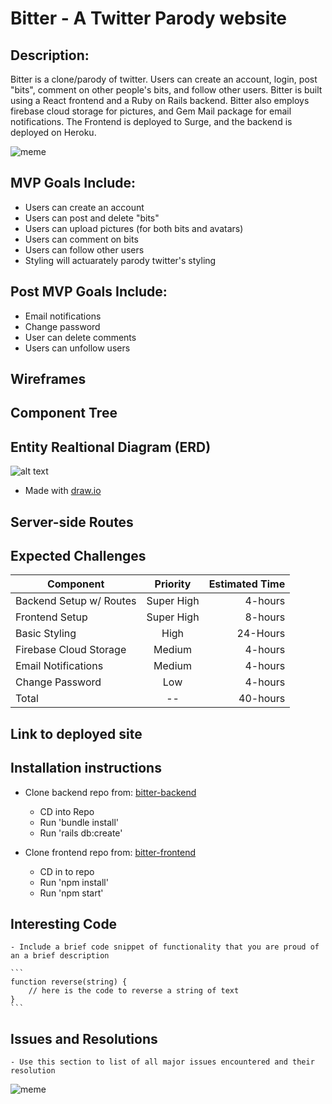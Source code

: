 # Bitter - A Twitter Parody website

## Description:
Bitter is a clone/parody of twitter.  Users can create an account, login, post "bits", comment on other people's bits, and follow other users. Bitter is built using a React frontend and a Ruby on Rails backend.  Bitter also employs firebase cloud storage for pictures, and Gem Mail package for email notifications.  The Frontend is deployed to Surge, and the backend is deployed on Heroku.

![meme](https://media.giphy.com/media/k4ZItrTKDPnSU/giphy.gif)

## MVP Goals Include:
 - Users can create an account
 - Users can post and delete "bits"
 - Users can upload pictures (for both bits and avatars)
 - Users can comment on bits
 - Users can follow other users
 - Styling will actuarately parody twitter's styling
 
 ## Post MVP Goals Include:
 - Email notifications
 - Change password
 - User can delete comments
 - Users can unfollow users
 
 ## Wireframes
 
 ## Component Tree
 
 ## Entity Realtional Diagram (ERD)
 ![alt text](https://www.draw.io/?lightbox=1&highlight=0000ff&edit=_blank&layers=1&nav=1&title=Copy%20of%20Bitter%20-%20ERD.drawio#R7Vpbd9o4EP41nNN9SI7v4MeUS7vXk4bdbvPEUbAC2rUtVhYB%2But3jOWbJMAkhtC0DzmxRiNZnu8bzWhEx%2B5H6w8MLea%2F0wCHHcsI1h170LEs0%2Bx58C%2BVbDJJ1%2BlmghkjgVAqBWPyFQuhIaRLEuCkpsgpDTlZ1IVTGsd4ymsyxBhd1dUeaVh%2F6wLNsCIYT1GoSv8mAZ9n0p5rlPKPmMzm%2BZtNQ%2FREKFcWgmSOArqqiOxhx%2B4zSnn2FK37OEyNl9slGzfa0VssjOGYNxlwc2XGA2Isx8P7zefP938wete9ErM8oXApPvjnoGN5Icz4%2FoHB0yx9WiaYxSjCoPluGZP%2FlvgnVQlHiIR7NRYoSVaUBZOAzHDCVYXR3a8wwRX83dKEJ%2FsU%2BjSK4MM1OlOGEccTpJl%2FuQigK9j2bSHhmxxnRpdxgFNTmaC4mhOOxws0TXtXwGyQzXkUim4UklkMzyF%2BTKd9wowToMyNEHOa6qv45MYGdbyuiAReHzCNMGcbUBG9ds4d4TyeaK5KJlo53%2BZVFtpCiAT7Z8XUJUHgQXDkCL5YCl%2F%2BAm4kijnhA3ndZgln9F%2FcpyFlIIlpDJrvH0kYSqLctlMwG2Ya60YkCNLXaEEqYTTagcAx3BoEtgqBo0HAOhUAjgKAYnscBzfpzget4V1m1BoOiPGyP0LxJpeOSLqWreVgjloLlv4lbVwbYA8huN8KHMfLBYN1VX%2BwqbZuMSNggRTR%2FdDAQmaYH96ycFDbuFUAKwi5GoRyGcMh4uSpvt3rYBNvuKUEVlzwo%2FA%2FwY%2BCDfkUCV2yKRajqtuzNJHs64oPZ4ZRJgIo0aaitkgVkuYLhhAtkTKbsaRoYdPns9Z9DdbupNiFUMdzWqKOK1NHQNo2deQFn4U6noY6clyHrC6kK4yTCQk0GYHoZju631LC4Pb0lKow2sydb17PW08UsLoKfroMs08h2scaBNL0AmBL88oHHNJ4lkw4hVaakmpSzO8sQTR3RZ%2BDGeLJ8O41wnu6C%2B808dfhvQC5Bu8j6XEp0GfJcH6gNNshg7srnrweGfyXxv16RG%2BWBVx63HdknGz%2FeXFfnsj0m6WMbYXmnDaN4RWANcU3Y8O3Bq%2Ft%2B%2B2kdfJEZs8%2FL7xqcUiUZd7qYd%2BUEumiCvlap31TrbeUec1bRcHrXRoKtoLCtuo1GeUHCzWdePcLuCWM%2BRM9hGkt9K2CZXe9a6lCpqlS9lwVrpPVKE31yHF8WCoKXrVyV9G3q9S1JrwyDFrFKHguB6WNsjzWXgjMQsse2wjTHCyy9S4qpMoFDqf3zJDquPWJbKNZxvTSIpsj380cqKxI%2BqeprJi%2B6haA91g0KeNzOqMxCoelVNpASp3faHqw2VL9H8z5RtzkoSUcx%2Bqu9QwXaeQUOpduWBA86DZWQ7exGrpNY3942WWNmj3o7%2Fa2J2jlti4%2FiX9Xh2hL9kRfjWZnPkRbavqxP55pTtFFODPr9zfmtWEWgmPub%2FRubLTixu24bFOfvazTo6OEuu55Q11b0cU67qYy3k1as0rYSkJ2IAczq7wsWKpn5hlo5l0WzaQExXYvPKNyzfp7XMfduy5Z3%2FJr%2BqfJqKzj7jk1nM931SO4W27ux%2FnJGTjf%2FcH5l3DeO47yknr%2BuQ3V23YQNFx8GvQ%2FBp%2BmMfMcfzEKx4nm52Y%2FCil54ul3pUKKZ6mpZ0uFFGiWPzzMwC1%2FvmkP%2Fwc%3D "Bitter ERD - By D. William Zero")
- Made with [draw.io](https://www.draw.io/)

 ## Server-side Routes
 
 ## Expected Challenges

| Component        | Priority  | Estimated Time |
| ----------------------- | :--------: |  -----------: |
| Backend Setup w/ Routes | Super High | 4-hours|
| Frontend Setup | Super High | 8-hours|
| Basic Styling | High | 24-Hours|
| Firebase Cloud Storage | Medium | 4-hours|
| Email Notifications | Medium | 4-hours|
| Change Password | Low | 4-hours|
| Total |  --  | 40-hours|

## Link to deployed site

## Installation instructions
- Clone backend repo from:  [bitter-backend](https://www.lucidchart.com/)
   - CD into Repo
   - Run 'bundle install'
   - Run 'rails db:create'
   
- Clone frontend repo from:  [bitter-frontend](https://www.lucidchart.com/)
   - CD in to repo
   - Run 'npm install'
   - Run 'npm start'

 ## Interesting Code 
	- Include a brief code snippet of functionality that you are proud of an a brief description  

	```
	function reverse(string) {
		// here is the code to reverse a string of text
	}
	```
  
 ## Issues and Resolutions
	- Use this section to list of all major issues encountered and their resolution

  ![meme](https://media.giphy.com/media/10ONuT5STdCiRy/giphy.gif)
